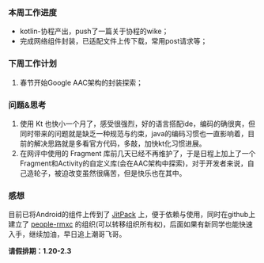 ### 本周工作进度

- kotlin-协程产出，push了一篇关于协程的wike；
- 完成网络组件封装，已适配文件上传下载，常用post请求等；

### 下周工作计划

1. 春节开始Google AAC架构的封装探索；

### 问题&思考

1. 使用 Kt 也快小一个月了，感受很强烈，好的语言搭配ide，编码的确很爽，但同时带来的问题就是缺乏一种规范与约束，java的编码习惯也一直影响着，目前的解决思路就是多看官方代码，多敲，加快kt化习惯进展。
2. 在网评中使用的 Fragment 库前几天已经不再维护了，于是日程上加上了一个 Fragment和Activity的自定义库(会在AAC架构中探索)，对于开发者来说，自己造轮子，被迫改变虽然很痛苦，但是快乐也在其中。

### 感想

目前已将Android的组件上传到了 [JitPack](https://jitpack.io/) 上，便于依赖与使用，同时在github上建立了 [people-rmxc](https://github.com/people-rmxc) 的组织(可以转移组织所有权)，后面如果有新同学也能快速入手，继续加油，早日追上潮哥飞哥。

**请假排期：1.20-2.3**


